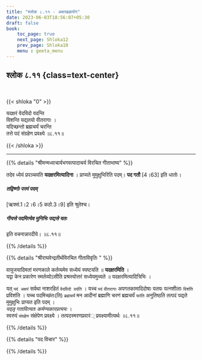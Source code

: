 ```yaml
---
title: "श्लोक ८.११ - अक्षरब्रह्मयोग"
date: 2023-06-03T18:56:07+05:30
draft: false
book:
    toc_page: true
    next_page: Shloka12
    prev_page: Shloka10
    menu : geeta_menu
---
```




## श्लोक ८.११ {class=text-center}

<br/>

{{< shloka  "0"  >}}

यदक्षरं वेदविदो वदन्ति  
विशन्ति यद्यतयो वीतरागाः ।    
यदिच्छन्तो ब्रह्मचर्यं चरन्ति  
तत्ते पदं संग्रहेण प्रवक्ष्ये ॥८.११॥

{{< /shloka >}}

---


{{% details "श्रीमन्मध्वाचार्यभगवत्पादाचर्य विरचित  गीताभाष्य" %}}

तदेव ध्येयं प्रपञ्चयति **यदक्षरमित्यादिना** । 
प्राप्यते मुमुक्षुभिरिति पदम्। 
**पद गतौ** [4।63] इति धातोः। 
##### तद्विष्णोः परमं पदम् 
[ऋक्सं.1।2।6।5 कठो.3।9] इति श्रुतेश्च। 
##### गीयसे पदमित्येव मुनिभिः पद्यसे यतः 
इति वचनान्नारदीये। ॥८.११॥

{{% /details %}}



{{% details "श्रीराघवेन्द्रतीर्थविरचित गीताविवृतिः " %}}

वायुजयादिमतां मरणकाले कर्तव्यमेव सध्येयं स्पष्टयति
॥ **यदक्षरमिति** ।  
यद्वा केन प्रकारेण स्मर्तव्योऽसीति प्रश्रस्योत्तरं
सध्येयमुच्यते ॥ यदक्षरमित्यादित्रिभिः ।  

यत् `पदं अक्षरं` सर्वथा नाशरहितं `वेदविदो वदंति` । यच्च `पदं` `वीतरागाः` 
अपगतकामादिदोषाः यतयः यत्नशीलाः `विशंति` प्रविशंति । 
यच्च पदमिच्छंतः(ति) `ब्रह्मचर्यं` मन
आदीनां ब्रह्माणि चरणं ब्रह्मचर्यं `चरंति` अनुतिष्ठति 
तत्पदं पद्यते मुमुक्षुभिः प्राप्यत इति पदम् ।  
*पद्लृ गतावित्यतः कर्मण्यकारप्रत्ययः* ।  
स्वरुपं `संग्रहेण` संक्षेपेण प्रवक्ष्ये । तत्पदस्मरणप्रवारं्
प्रवक्ष्यामीत्यर्थः ॥८.११॥

{{% /details %}}



{{% details "पद विचार" %}}


{{% /details %}}
